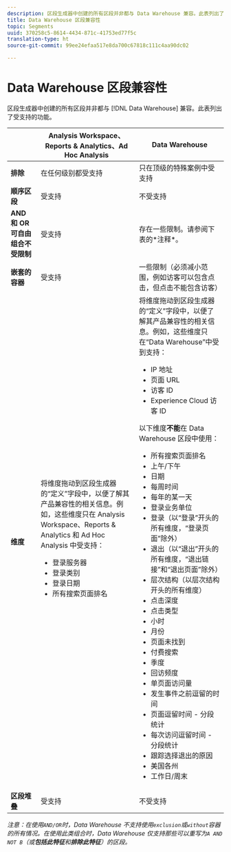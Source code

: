 ```yaml
---
description: 区段生成器中创建的所有区段并非都与 Data Warehouse 兼容。此表列出了受支持的功能。
title: Data Warehouse 区段兼容性
topic: Segments
uuid: 370258c5-8614-4434-871c-41753ed77f5c
translation-type: ht
source-git-commit: 99ee24efaa517e8da700c67818c111c4aa90dc02

---
```



# Data Warehouse 区段兼容性

区段生成器中创建的所有区段并非都与 [!DNL Data Warehouse] 兼容。此表列出了受支持的功能。

<table id="table_BBB1DAFDF85041598FA4AF869172CF7F"> 
 <thead> 
  <tr> 
   <th colname="col1" class="entry"> </th> 
   <th colname="col2" class="entry"> Analysis Workspace、Reports &amp; Analytics、Ad Hoc Analysis </th> 
   <th colname="col3" class="entry"> Data Warehouse </th> 
  </tr> 
 </thead>
 <tbody> 
  <tr> 
   <td colname="col1"> <b>排除</b> </td> 
   <td colname="col2"> 在任何级别都受支持 </td> 
   <td colname="col3"> 只在顶级的特殊案例中受支持 </td> 
  </tr> 
  <tr> 
   <td colname="col1"> <b>顺序区段</b> </td> 
   <td colname="col2"> 受支持 </td> 
   <td colname="col3"> 不受支持 </td> 
  </tr> 
  <tr> 
   <td colname="col1"> <b>AND 和 OR 可自由组合不受限制</b> </td> 
   <td colname="col2"> 受支持 </td> 
   <td colname="col3"> 存在一些限制。请参阅下表的*注释*。 </td> 
  </tr> 
  <tr> 
   <td colname="col1"> <b>嵌套的容器</b> </td> 
   <td colname="col2"> 受支持 </td> 
   <td colname="col3"> 一些限制（必须减小范围，例如访客可以包含点击，但点击不能包含访客） </td> 
  </tr> 
  <tr> 
   <td colname="col1"> <b>维度</b> </td> 
   <td colname="col2">将维度拖动到区段生成器的“定义”<span class="uicontrol"></span>字段中，以便了解其产品兼容性的相关信息。例如，这些维度只在 Analysis Workspace、Reports &amp; Analytics 和 Ad Hoc Analysis 中受支持： 
    <ul id="ul_BD708CC3A16743F49F998D1046EC70A3"> 
     <li id="li_240DA619D50B4336ACD9117BF59AF10A">登录服务器 </li> 
     <li id="li_222D4D4116674EF8A52945CCB9C78719">登录类别 </li> 
     <li id="li_5A43C846E2EA4EFCB892DE9E0607C68C">登录日期 </li> 
     <li id="li_8E9CABBE04FC4A7A9A5D2BDD34AD3C87">所有搜索页面排名 </li> 
    </ul> </td> 
   <td colname="col3"> 将维度拖动到区段生成器的“定义”<span class="uicontrol"></span>字段中，以便了解其产品兼容性的相关信息。例如，这些维度只在“Data Warehouse”中受到支持： 
    <ul id="ul_61A5B314CCCF497DB0385324E3309E22"> 
     <li id="li_1254089BDFAE4E0F8E51CB1511BBBF53">IP 地址 </li> 
     <li id="li_D8E040F77A8C46A084547F4FE685CB10">页面 URL </li> 
     <li id="li_4C79AE900CF6458780C124143DC6FA5B">访客 ID </li> 
     <li id="li_4EC10645DE9740609D8DDFD4F668FE67">Experience Cloud 访客 ID </li> 
    </ul> <p>以下维度<b>不能</b>在 Data Warehouse 区段中使用： </p> 
    <ul id="ul_FE143F6D1ABF45DAA444E1B5691C7D4F"> 
     <li id="li_E77F3CC45BA04674B857FE5AB19D56F1">所有搜索页面排名 </li> 
     <li id="li_95E1549C13F14BA0B32686401EE78E31">上午/下午 </li> 
     <li id="li_6F1C8FC2E7674A0CA14B70B65784D896">日期 </li> 
     <li id="li_79D1A91D741D4CCC937D07906D71F964">每周时间 </li> 
     <li id="li_4008565353084611BD782B98D50C0611">每年的某一天 </li> 
     <li id="li_F87D78F125874087BFF74FAAE2BA46F5">登录业务单位 </li> 
     <li id="li_53DA4E64C6714CFF90D164245D01C16A">登录（以“登录”开头的所有维度，“登录页面”除外） </li> 
     <li id="li_7F26B0E54A4A48319F31D8FC499D1CF2">退出（以“退出”开头的所有维度，“退出链接”和“退出页面”除外） </li> 
     <li id="li_1877D2D8A95B43F29CAA426BF2FE4996">层次结构（以层次结构开头的所有维度） </li> 
     <li id="li_DF0BCC63ED274ABEA1C5A28274936310">点击深度 </li> 
     <li id="li_98BE56213E1A4FD28D4858D53C46D23E">点击类型 </li> 
     <li id="li_52ECB31657DF4180BDB9C8D21CC74313">小时 </li> 
     <li id="li_93716207F2614822ACB84100B35D27BC">月份 </li> 
     <li id="li_FFC8E1F7092C4876A7E9F2365CC234B9">页面未找到 </li> 
     <li id="li_7A070C8E0F664F5AB554555B17D0E4E6">付费搜索 </li> 
     <li id="li_12228C18BF90463C8D8394FB810843D3">季度 </li> 
     <li id="li_1833B6E2011C4757A60CAA2C98B35AFA">回访频度 </li> 
     <li id="li_39154CD74A534D9AA09C701FE1E2C521">单页面访问量 </li> 
     <li id="li_84BDE34DD577488881E8842D2DE72D3C">发生事件之前逗留的时间 </li> 
     <li id="li_552BE3414CC949B3B24BE99298945874">页面逗留时间 - 分段统计 </li> 
     <li id="li_33D815E04CB3493C82BE33E958C2D7B9">每次访问逗留时间 - 分段统计 </li> 
     <li id="li_76F2BB88B8CD456DB50D04F36BB7854B">跟踪选择退出的原因 </li> 
     <li id="li_07345E08D0584CEC99128A0542587019">美国各州 </li> 
     <li id="li_3D6BD9E927334B9BBC29E602D1103F7A">工作日/周末 </li> 
    </ul> </td> 
  </tr> 
  <tr> 
   <td colname="col1"> <b>区段堆叠</b> </td> 
   <td colname="col2"> 受支持 </td> 
   <td colname="col3"> 不受支持 </td> 
  </tr> 
 </tbody> 
</table>

*注意：在使用`AND/OR`时，Data Warehouse 不支持使用`exclusion`或`without`容器的所有情况。在使用此类组合时，Data Warehouse 仅支持那些可以重写为`A AND NOT B`（或&#x200B;**包括此特征**和&#x200B;**排除此特征**）的区段。*
